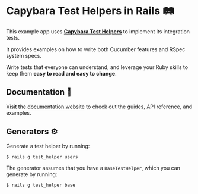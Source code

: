 [docs]: https://capybara-test-helpers.netlify.app/
[library]: https://github.com/ElMassimo/capybara_test_helpers

# Capybara Test Helpers in Rails 🛤

This example app uses [__Capybara Test Helpers__][library]
to implement its integration tests.

It provides examples on how to write both Cucumber features and RSpec system specs.

Write tests that everyone can understand, and leverage your Ruby skills to keep them __easy to read and easy to change__.

## Documentation 📖

[Visit the documentation website][docs] to check out the guides, API reference, and examples.

## Generators ⚙️

Generate a test helper by running:

    $ rails g test_helper users

The generator assumes that you have a `BaseTestHelper`, which you can generate
by running:

    $ rails g test_helper base
